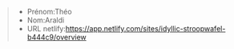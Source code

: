 > - Prénom:Théo
> - Nom:Araldi
> - URL netlify:https://app.netlify.com/sites/idyllic-stroopwafel-b444c9/overview